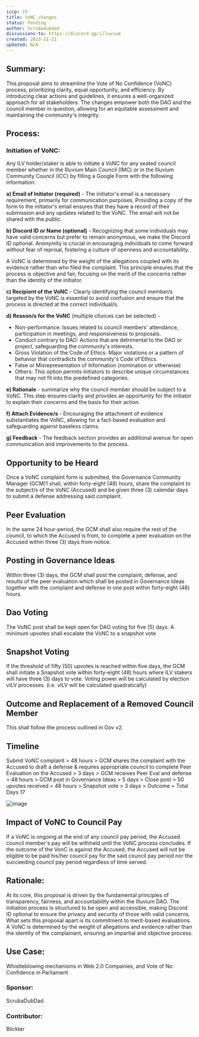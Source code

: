 ```yaml
---
iccp: 15
title: VoNC changes
status: Pending
author: Scrubadubdad
discussions-to: https://discord.gg/illuvium
created: 2023-11-11
updated: N/A
---
```


## Summary:

This proposal aims to streamline the Vote of No Confidence (VoNC) process, prioritizing clarity, equal opportunity, and efficiency. By introducing clear actions and guidelines, it ensures a well-organized approach for all stakeholders. The changes empower both the DAO and the council member in question, allowing for an equitable assessment and maintaining the community's integrity. 

## Process:

### Initiation of VoNC:

Any ILV holder/staker is able to initiate a VoNC for any seated council member whether in the Illuvium Main Council (IMC) or in the Illuvium Community Council (ICC) by filling a Google Form with the following information:

**a) Email of Initiator (required)** - The initiator's email is a necessary requirement, primarily for communication purposes. Providing a copy of the form to the initiator's email ensures that they have a record of their submission and any updates related to the VoNC. The email will not be shared with the public.

**b) Discord ID or Name (optional)** - Recognizing that some individuals may have valid concerns but prefer to remain anonymous, we make the Discord ID optional. Anonymity is crucial in encouraging individuals to come forward without fear of reprisal, fostering a culture of openness and accountability. 

A VoNC is determined by the weight of the allegations coupled with its evidence rather than who filed the complaint. This principle ensures that the process is objective and fair, focusing on the merit of the concerns rather than the identity of the initiator.

**c) Recipient of the VoNC** -  Clearly identifying the council member/s targeted by the VoNC is essential to avoid confusion and ensure that the process is directed at the correct individual/s.

**d) Reason/s for the VoNC** (multiple choices can be selected) -
- Non-performance: Issues related to council members' attendance, participation in meetings, and responsiveness to proposals.
- Conduct contrary to DAO: Actions that are detrimental to the DAO or project, safeguarding the community's interests.
- Gross Violation of the Code of Ethics: Major violations or a pattern of behavior that contradicts the community's Code of Ethics.
- False or Misrepresentation of Information (nomination or otherwise)
- Others: This option permits initiators to describe unique circumstances that may not fit into the predefined categories.

**e) Rationale** - summarize why the council member should be subject to a VoNC. This step ensures clarity and provides an opportunity for the initiator to explain their concerns and the basis for their action.

**f) Attach Evidence/s** - Encouraging the attachment of evidence substantiates the VoNC, allowing for a fact-based evaluation and safeguarding against baseless claims.

**g) Feedback** - The feedback section provides an additional avenue for open communication and improvements to the process.

## Opportunity to be Heard

Once a VoNC complaint form is submitted, the Governance Community Manager (GCM)1 shall, within forty-eight (48) hours, share the complaint to the subject/s of the VoNC (Accused) and be given three (3) calendar days to submit a defense addressing said complaint. 

## Peer Evaluation

In the same 24 hour-period, the GCM shall also require the rest of the council, to which the Accused is from, to complete a peer evaluation on the Accused within three (3) days from notice. 

## Posting in Governance Ideas

Within three (3) days, the GCM shall post the complaint, defense, and results of the peer evaluation which shall be posted in Governance Ideas together with the complaint and defense in one post within forty-eight (48) hours.

## Dao Voting

The VoNC post shall be kept open for DAO voting for five (5) days. A minimum upvotes shall escalate the VoNC to a snapshot vote

## Snapshot Voting

If the threshold of fifty (50) upvotes is reached within five days, the GCM shall initiate a Snapshot vote within forty-eight (48) hours where ILV stakers will have three (3) days to vote. Voting power will be calculated by election vILV processes. (i.e. vILV will be calculated quadratically)

## Outcome and Replacement of a Removed Council Member

This shall follow the process outlined in Gov v2.

## Timeline

Submit VoNC complaint > 48 hours > GCM shares the complaint with the Accused to draft a defense & requires appropriate council to complete Peer Evaluation on the Accused > 3 days > GCM receives Peer Eval and defense > 48 hours > GCM post in Governance Ideas > 5 days > Close post > 50 upvotes received > 48 hours > Snapshot vote > 3 days > Outcome = Total Days 17 

![image](https://drive.google.com/uc?export=view&id=17D9KseK1EV4JBtSt-sSVLDdJvdgqgOE9)

## Impact of VoNC to Council Pay

If a VoNC is ongoing at the end of any council pay period, the Accused council member's pay will be withheld until the VoNC process concludes. If the outcome of the VonC is against the Accused, the Accused will not be eligible to be paid his/her council pay for the said council pay period nor the succeeding council pay period regardless of time served.

## Rationale:

At its core, this proposal is driven by the fundamental principles of transparency, fairness, and accountability within the Illuvium DAO. The initiation process is structured to be open and accessible, making Discord ID optional to ensure the privacy and security of those with valid concerns. What sets this proposal apart is its commitment to merit-based evaluations. A VoNC is determined by the weight of allegations and evidence rather than the identity of the complainant, ensuring an impartial and objective process. 

## Use Case:
Whistleblowing mechanisms in Web 2.0 Companies, and Vote of No Confidence in Parliament

### Sponsor:
ScrubaDubDad

### Contributor:
Blickter
